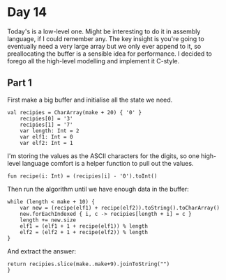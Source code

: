 # Day 14
Today's is a low-level one. Might be interesting to do it in assembly language,
if I could remember any. The key insight is you're going to eventually need a
very large array but we only ever append to it, so preallocating the buffer is 
a sensible idea for performance. I decided to forego all the high-level modelling
and implement it C-style.

## Part 1

First make a big buffer and initialise all the state we need.
```
val recipies = CharArray(make + 20) { '0' }
	recipies[0] = '3'
	recipies[1] = '7'
	var length: Int = 2
	var elf1: Int = 0
	var elf2: Int = 1
```
I'm storing the values as the ASCII characters for the digits, so one high-level
language comfort is a helper function to pull out the values.
```
fun recipe(i: Int) = (recipies[i] - '0').toInt()
```
Then run the algorithm until we have enough data in the buffer:
```
while (length < make + 10) {
	var new = (recipe(elf1) + recipe(elf2)).toString().toCharArray()
	new.forEachIndexed { i, c -> recipies[length + i] = c }
	length += new.size
	elf1 = (elf1 + 1 + recipe(elf1)) % length
	elf2 = (elf2 + 1 + recipe(elf2)) % length
}
```
And extract the answer:
```
return recipies.slice(make..make+9).joinToString("")
}
```
